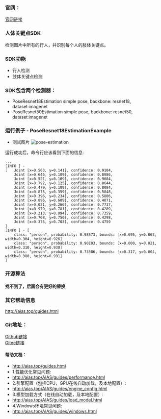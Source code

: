 ### 官网：
[官网链接](http://www.aias.top/)


### 人体关键点SDK
检测图片中所有的行人，并识别每个人的肢体关键点。

### SDK功能
- 行人检测
- 肢体关键点检测

### SDK包含两个检测器：
-  PoseResnet18Estimation
simple pose, backbone: resnet18, dataset:imagenet
-  PoseResnet50Estimation
simple pose, backbone: resnet50, dataset:imagenet

### 运行例子 - PoseResnet18EstimationExample
- 测试图片
![pose-estimation](https://aias-home.oss-cn-beijing.aliyuncs.com/AIAS/pose_estimation_sdk/pose-estimation.png)

运行成功后，命令行应该看到下面的信息:
```text
...
[INFO ] - 
[	Joint [x=0.563, y=0.141], confidence: 0.9104,
	Joint [x=0.646, y=0.109], confidence: 0.8986,
	Joint [x=0.521, y=0.109], confidence: 0.9084,
	Joint [x=0.792, y=0.125], confidence: 0.8644,
	Joint [x=0.479, y=0.109], confidence: 0.8084,
	Joint [x=0.875, y=0.359], confidence: 0.5848,
	Joint [x=0.396, y=0.234], confidence: 0.5806,
	Joint [x=0.896, y=0.609], confidence: 0.4071,
	Joint [x=0.021, y=0.266], confidence: 0.7737,
	Joint [x=0.979, y=0.781], confidence: 0.4289,
	Joint [x=0.313, y=0.094], confidence: 0.7359,
	Joint [x=0.708, y=0.750], confidence: 0.4298,
	Joint [x=0.375, y=0.703], confidence: 0.4759
]
[INFO ] - [
	class: "person", probability: 0.98573, bounds: [x=0.695, y=0.063, width=0.304, height=0.926]
	class: "person", probability: 0.90103, bounds: [x=0.000, y=0.021, width=0.310, height=0.930]
	class: "person", probability: 0.73586, bounds: [x=0.317, y=0.004, width=0.380, height=0.991]
]
```

### 开源算法
#### 找不到了，后面会有更好的替换

### 其它帮助信息
http://aias.top/guides.html

### Git地址：   
[Github链接](https://github.com/mymagicpower/AIAS)    
[Gitee链接](https://gitee.com/mymagicpower/AIAS)   


#### 帮助文档：
- http://aias.top/guides.html
- 1.性能优化常见问题:
- http://aias.top/AIAS/guides/performance.html
- 2.引擎配置（包括CPU，GPU在线自动加载，及本地配置）:
- http://aias.top/AIAS/guides/engine_config.html
- 3.模型加载方式（在线自动加载，及本地配置）:
- http://aias.top/AIAS/guides/load_model.html
- 4.Windows环境常见问题:
- http://aias.top/AIAS/guides/windows.html